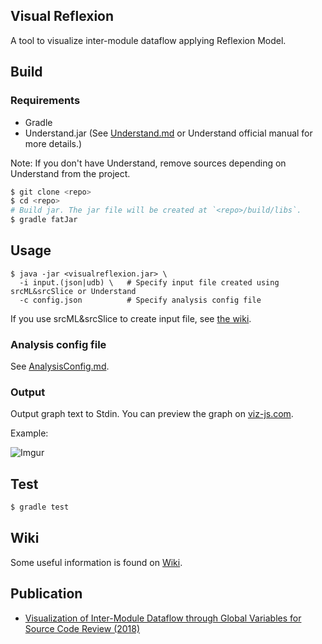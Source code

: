 ## Visual Reflexion

A tool to visualize inter-module dataflow applying Reflexion Model.


## Build

### Requirements

* Gradle
* Understand.jar (See [Understand.md](Understand.md) or Understand official manual for more details.)

Note: If you don't have Understand, remove sources depending on Understand from the project.


```bash
$ git clone <repo>
$ cd <repo>
# Build jar. The jar file will be created at `<repo>/build/libs`.
$ gradle fatJar
```


## Usage

```
$ java -jar <visualreflexion.jar> \
  -i input.(json|udb) \   # Specify input file created using srcML&srcSlice or Understand
  -c config.json          # Specify analysis config file
```

If you use srcML&srcSlice to create input file, see [the wiki](https://github.com/maxfie1d/VisualReflexion/wiki/srcML%E3%81%A8srcSlice-fork%E3%82%92VisualReflexion%E3%81%A7%E4%BD%BF%E3%81%86).

### Analysis config file

See [AnalysisConfig.md](AnaysisConfig.md).

### Output

Output graph text to Stdin. You can preview the graph on [viz-js.com](http://viz-js.com/).

Example:

![Imgur](https://i.imgur.com/4BGrLOV.png)


## Test

```bash
$ gradle test
```

## Wiki

Some useful information is found on [Wiki](https://github.com/maxfie1d/VisualReflexion/wiki).

## Publication

- [Visualization of Inter-Module Dataflow through Global Variables for Source Code Review (2018)](https://search.ieice.org/bin/summary.php?id=e101-d_12_3238&category=D&year=2018&lang=E&abst=)
